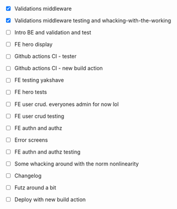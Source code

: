 - [x] Validations middleware

- [x] Validations middleware testing and whacking-with-the-working

- [ ] Intro BE and validation and test

- [ ] FE hero display
- [ ] Github actions CI - tester
- [ ] Github actions CI - new build action
- [ ] FE testing yakshave

- [ ] FE hero tests
- [ ] FE user crud. everyones admin for now lol
- [ ] FE user crud testing
- [ ] FE authn and authz

- [ ] Error screens
- [ ] FE authn and authz testing
- [ ] Some whacking around with the norm nonlinearity
- [ ] Changelog
- [ ] Futz around a bit
- [ ] Deploy with new build action

